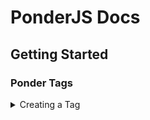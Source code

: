 # PonderJS Docs

## Getting Started

### Ponder Tags

<details>
<summary>Creating a Tag</summary>
<br>

Parameter   |   Description     | Example
---:        | :---              | :---
id          |   the tag name    |   "kubejs:getting_started"
displayItem |   the icon        |   "minecraft:paper"
title       |   the title       |   "Getting Started"
description |   the description |   "This is a description"
ingredient  |   default item(s) |   ["minecraft:paper", "minecraft:apple", ...]

```js
public void createTag(String id, ItemStackJS displayItem, String title, String description, IngredientJS ingredient)
```

<details>
<summary>Example</summary>
<br>

```js
event.createTag(
    "kubejs:getting_started",   //id
    "minecraft:paper",          //displayItem
    "Getting started.",         //title
    "We ponder now!",           //description
    [    
        "minecraft:paper",          //ingredient
        "minecraft:apple",
        "minecraft:emerald_block",
    ]
);
```

</details>
</details>

